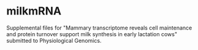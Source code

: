 # milkmRNA
Supplemental files for "Mammary transcriptome reveals cell maintenance and protein turnover support milk synthesis in early lactation cows" submitted to Physiological Genomics. 
